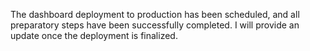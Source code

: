 The dashboard deployment to production has been scheduled, and all preparatory steps have been successfully completed. I will provide an update once the deployment is finalized.
